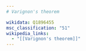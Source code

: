 ```yaml
---
# Varignon's theorem

wikidata: Q1896455
msc_classification: "51"
wikipedia_links:
  - "[[Varignon's theorem]]"
---
```

